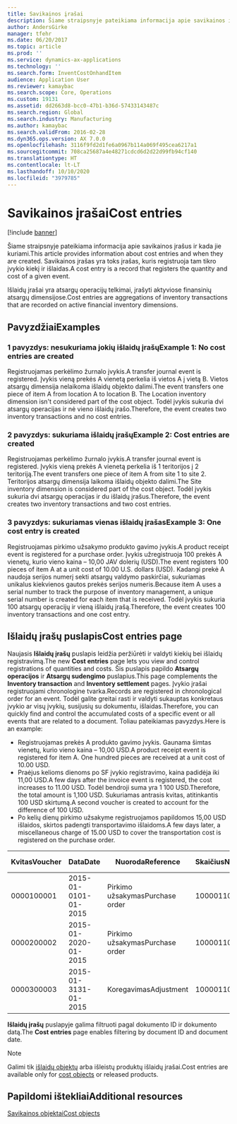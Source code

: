 ```yaml
---
title: Savikainos įrašai
description: Šiame straipsnyje pateikiama informacija apie savikainos įrašus ir kada jie kuriami. Savikainos įrašas yra toks įrašas, kuris registruoja tam tikro įvykio kiekį ir išlaidas.
author: AndersGirke
manager: tfehr
ms.date: 06/20/2017
ms.topic: article
ms.prod: ''
ms.service: dynamics-ax-applications
ms.technology: ''
ms.search.form: InventCostOnhandItem
audience: Application User
ms.reviewer: kamaybac
ms.search.scope: Core, Operations
ms.custom: 19131
ms.assetid: dd2663d8-bcc0-47b1-b36d-57433143487c
ms.search.region: Global
ms.search.industry: Manufacturing
ms.author: kamaybac
ms.search.validFrom: 2016-02-28
ms.dyn365.ops.version: AX 7.0.0
ms.openlocfilehash: 3116f9fd2d1fe6a0967b114a069f495cea6217a1
ms.sourcegitcommit: 708ca25687a4e48271cdcd6d2d22d99fb94cf140
ms.translationtype: HT
ms.contentlocale: lt-LT
ms.lasthandoff: 10/10/2020
ms.locfileid: "3979785"
---
```

# <a name="cost-entries"></a><span data-ttu-id="4d13f-104">Savikainos įrašai</span><span class="sxs-lookup"><span data-stu-id="4d13f-104">Cost entries</span></span>

[!include [banner](../includes/banner.md)]

<span data-ttu-id="4d13f-105">Šiame straipsnyje pateikiama informacija apie savikainos įrašus ir kada jie kuriami.</span><span class="sxs-lookup"><span data-stu-id="4d13f-105">This article provides information about cost entries and when they are created.</span></span> <span data-ttu-id="4d13f-106">Savikainos įrašas yra toks įrašas, kuris registruoja tam tikro įvykio kiekį ir išlaidas.</span><span class="sxs-lookup"><span data-stu-id="4d13f-106">A cost entry is a record that registers the quantity and cost of a given event.</span></span>

<span data-ttu-id="4d13f-107">Išlaidų įrašai yra atsargų operacijų telkimai, įrašyti aktyviose finansinių atsargų dimensijose.</span><span class="sxs-lookup"><span data-stu-id="4d13f-107">Cost entries are aggregations of inventory transactions that are recorded on active financial inventory dimensions.</span></span>

## <a name="examples"></a><span data-ttu-id="4d13f-108">Pavyzdžiai</span><span class="sxs-lookup"><span data-stu-id="4d13f-108">Examples</span></span>
### <a name="example-1-no-cost-entries-are-created"></a><span data-ttu-id="4d13f-109">1 pavyzdys: nesukuriama jokių išlaidų įrašų</span><span class="sxs-lookup"><span data-stu-id="4d13f-109">Example 1: No cost entries are created</span></span>

<span data-ttu-id="4d13f-110">Registruojamas perkėlimo žurnalo įvykis.</span><span class="sxs-lookup"><span data-stu-id="4d13f-110">A transfer journal event is registered.</span></span> <span data-ttu-id="4d13f-111">Įvykis vieną prekės A vienetą perkelia iš vietos A į vietą B. Vietos atsargų dimensija nelaikoma išlaidų objekto dalimi.</span><span class="sxs-lookup"><span data-stu-id="4d13f-111">The event transfers one piece of item A from location A to location B. The Location inventory dimension isn't considered part of the cost object.</span></span> <span data-ttu-id="4d13f-112">Todėl įvykis sukuria dvi atsargų operacijas ir nė vieno išlaidų įrašo.</span><span class="sxs-lookup"><span data-stu-id="4d13f-112">Therefore, the event creates two inventory transactions and no cost entries.</span></span>

### <a name="example-2-cost-entries-are-created"></a><span data-ttu-id="4d13f-113">2 pavyzdys: sukuriama išlaidų įrašų</span><span class="sxs-lookup"><span data-stu-id="4d13f-113">Example 2: Cost entries are created</span></span>

<span data-ttu-id="4d13f-114">Registruojamas perkėlimo žurnalo įvykis.</span><span class="sxs-lookup"><span data-stu-id="4d13f-114">A transfer journal event is registered.</span></span> <span data-ttu-id="4d13f-115">Įvykis vieną prekės A vienetą perkelia iš 1 teritorijos į 2 teritoriją.</span><span class="sxs-lookup"><span data-stu-id="4d13f-115">The event transfers one piece of item A from site 1 to site 2.</span></span> <span data-ttu-id="4d13f-116">Teritorijos atsargų dimensija laikoma išlaidų objekto dalimi.</span><span class="sxs-lookup"><span data-stu-id="4d13f-116">The Site inventory dimension is considered part of the cost object.</span></span> <span data-ttu-id="4d13f-117">Todėl įvykis sukuria dvi atsargų operacijas ir du išlaidų įrašus.</span><span class="sxs-lookup"><span data-stu-id="4d13f-117">Therefore, the event creates two inventory transactions and two cost entries.</span></span>

### <a name="example-3-one-cost-entry-is-created"></a><span data-ttu-id="4d13f-118">3 pavyzdys: sukuriamas vienas išlaidų įrašas</span><span class="sxs-lookup"><span data-stu-id="4d13f-118">Example 3: One cost entry is created</span></span>

<span data-ttu-id="4d13f-119">Registruojamas pirkimo užsakymo produkto gavimo įvykis.</span><span class="sxs-lookup"><span data-stu-id="4d13f-119">A product receipt event is registered for a purchase order.</span></span> <span data-ttu-id="4d13f-120">Įvykis užregistruoja 100 prekės A vienetų, kurio vieno kaina – 10,00 JAV dolerių (USD).</span><span class="sxs-lookup"><span data-stu-id="4d13f-120">The event registers 100 pieces of item A at a unit cost of 10.00 U.S. dollars (USD).</span></span> <span data-ttu-id="4d13f-121">Kadangi prekė A naudoja serijos numerį sekti atsargų valdymo paskirčiai, sukuriamas unikalus kiekvienos gautos prekės serijos numeris.</span><span class="sxs-lookup"><span data-stu-id="4d13f-121">Because item A uses a serial number to track the purpose of inventory management, a unique serial number is created for each item that is received.</span></span> <span data-ttu-id="4d13f-122">Todėl įvykis sukuria 100 atsargų operacijų ir vieną išlaidų įrašą.</span><span class="sxs-lookup"><span data-stu-id="4d13f-122">Therefore, the event creates 100 inventory transactions and one cost entry.</span></span>

## <a name="cost-entries-page"></a><span data-ttu-id="4d13f-123">Išlaidų įrašų puslapis</span><span class="sxs-lookup"><span data-stu-id="4d13f-123">Cost entries page</span></span>
<span data-ttu-id="4d13f-124">Naujasis **Išlaidų įrašų** puslapis leidžia peržiūrėti ir valdyti kiekių bei išlaidų registravimą.</span><span class="sxs-lookup"><span data-stu-id="4d13f-124">The new **Cost entries** page lets you view and control registrations of quantities and costs.</span></span> <span data-ttu-id="4d13f-125">Šis puslapis papildo **Atsargų operacijos** ir **Atsargų sudengimo** puslapius.</span><span class="sxs-lookup"><span data-stu-id="4d13f-125">This page complements the **Inventory transaction** and **Inventory settlement** pages.</span></span> <span data-ttu-id="4d13f-126">Įvykio įrašai registruojami chronologine tvarka.</span><span class="sxs-lookup"><span data-stu-id="4d13f-126">Records are registered in chronological order for an event.</span></span> <span data-ttu-id="4d13f-127">Todėl galite greitai rasti ir valdyti sukauptas konkretaus įvykio ar visų įvykių, susijusių su dokumentu, išlaidas.</span><span class="sxs-lookup"><span data-stu-id="4d13f-127">Therefore, you can quickly find and control the accumulated costs of a specific event or all events that are related to a document.</span></span> <span data-ttu-id="4d13f-128">Toliau pateikiamas pavyzdys.</span><span class="sxs-lookup"><span data-stu-id="4d13f-128">Here is an example:</span></span>

-   <span data-ttu-id="4d13f-129">Registruojamas prekės A produkto gavimo įvykis. Gaunama šimtas vienetų, kurio vieno kaina – 10,00 USD.</span><span class="sxs-lookup"><span data-stu-id="4d13f-129">A product receipt event is registered for item A. One hundred pieces are received at a unit cost of 10.00 USD.</span></span>
-   <span data-ttu-id="4d13f-130">Praėjus kelioms dienoms po SF įvykio registravimo, kaina padidėja iki 11,00 USD.</span><span class="sxs-lookup"><span data-stu-id="4d13f-130">A few days after the invoice event is registered, the cost increases to 11.00 USD.</span></span> <span data-ttu-id="4d13f-131">Todėl bendroji suma yra 1 100 USD.</span><span class="sxs-lookup"><span data-stu-id="4d13f-131">Therefore, the total amount is 1,100 USD.</span></span> <span data-ttu-id="4d13f-132">Sukuriamas antrasis kvitas, atitinkantis 100 USD skirtumą.</span><span class="sxs-lookup"><span data-stu-id="4d13f-132">A second voucher is created to account for the difference of 100 USD.</span></span>
-   <span data-ttu-id="4d13f-133">Po kelių dienų pirkimo užsakyme registruojamos papildomos 15,00 USD išlaidos, skirtos padengti transportavimo išlaidoms.</span><span class="sxs-lookup"><span data-stu-id="4d13f-133">A few days later, a miscellaneous charge of 15.00 USD to cover the transportation cost is registered on the purchase order.</span></span>

| <span data-ttu-id="4d13f-134">Kvitas</span><span class="sxs-lookup"><span data-stu-id="4d13f-134">Voucher</span></span> | <span data-ttu-id="4d13f-135">Data</span><span class="sxs-lookup"><span data-stu-id="4d13f-135">Date</span></span>       | <span data-ttu-id="4d13f-136">Nuoroda</span><span class="sxs-lookup"><span data-stu-id="4d13f-136">Reference</span></span>      | <span data-ttu-id="4d13f-137">Skaičius</span><span class="sxs-lookup"><span data-stu-id="4d13f-137">Number</span></span> | <span data-ttu-id="4d13f-138">Partijos numeris</span><span class="sxs-lookup"><span data-stu-id="4d13f-138">Lot ID</span></span>  | <span data-ttu-id="4d13f-139">Kiekis</span><span class="sxs-lookup"><span data-stu-id="4d13f-139">Quantity</span></span> | <span data-ttu-id="4d13f-140">Suma</span><span class="sxs-lookup"><span data-stu-id="4d13f-140">Amount</span></span>  |
|---------|------------|----------------|--------|---------|---------------|----|
| <span data-ttu-id="4d13f-141">00001</span><span class="sxs-lookup"><span data-stu-id="4d13f-141">00001</span></span>   | <span data-ttu-id="4d13f-142">2015-01-01</span><span class="sxs-lookup"><span data-stu-id="4d13f-142">01-01-2015</span></span> | <span data-ttu-id="4d13f-143">Pirkimo užsakymas</span><span class="sxs-lookup"><span data-stu-id="4d13f-143">Purchase order</span></span> | <span data-ttu-id="4d13f-144">100001</span><span class="sxs-lookup"><span data-stu-id="4d13f-144">100001</span></span> | <span data-ttu-id="4d13f-145">0000101</span><span class="sxs-lookup"><span data-stu-id="4d13f-145">0000101</span></span> | <span data-ttu-id="4d13f-146">100,00</span><span class="sxs-lookup"><span data-stu-id="4d13f-146">100.00</span></span>   | <span data-ttu-id="4d13f-147">1 000,00</span><span class="sxs-lookup"><span data-stu-id="4d13f-147">1000.00</span></span> |
| <span data-ttu-id="4d13f-148">00002</span><span class="sxs-lookup"><span data-stu-id="4d13f-148">00002</span></span>   | <span data-ttu-id="4d13f-149">2015-01-20</span><span class="sxs-lookup"><span data-stu-id="4d13f-149">20-01-2015</span></span> | <span data-ttu-id="4d13f-150">Pirkimo užsakymas</span><span class="sxs-lookup"><span data-stu-id="4d13f-150">Purchase order</span></span> | <span data-ttu-id="4d13f-151">100001</span><span class="sxs-lookup"><span data-stu-id="4d13f-151">100001</span></span> | <span data-ttu-id="4d13f-152">0000101</span><span class="sxs-lookup"><span data-stu-id="4d13f-152">0000101</span></span> |          | <span data-ttu-id="4d13f-153">100,00</span><span class="sxs-lookup"><span data-stu-id="4d13f-153">100.00</span></span>  |
| <span data-ttu-id="4d13f-154">00003</span><span class="sxs-lookup"><span data-stu-id="4d13f-154">00003</span></span>   | <span data-ttu-id="4d13f-155">2015-01-31</span><span class="sxs-lookup"><span data-stu-id="4d13f-155">31-01-2015</span></span> | <span data-ttu-id="4d13f-156">Koregavimas</span><span class="sxs-lookup"><span data-stu-id="4d13f-156">Adjustment</span></span>     | <span data-ttu-id="4d13f-157">100001</span><span class="sxs-lookup"><span data-stu-id="4d13f-157">100001</span></span> | <span data-ttu-id="4d13f-158">0000101</span><span class="sxs-lookup"><span data-stu-id="4d13f-158">0000101</span></span> |          | <span data-ttu-id="4d13f-159">15,00</span><span class="sxs-lookup"><span data-stu-id="4d13f-159">15.00</span></span>   |

<span data-ttu-id="4d13f-160">**Išlaidų įrašų** puslapyje galima filtruoti pagal dokumento ID ir dokumento datą.</span><span class="sxs-lookup"><span data-stu-id="4d13f-160">The **Cost entries** page enables filtering by document ID and document date.</span></span> 

> [!NOTE]
> <span data-ttu-id="4d13f-161">Galimi tik [išlaidų objektų](cost-object.md) arba išleistų produktų išlaidų įrašai.</span><span class="sxs-lookup"><span data-stu-id="4d13f-161">Cost entries are available only for [cost objects](cost-object.md) or released products.</span></span>

<a name="additional-resources"></a><span data-ttu-id="4d13f-162">Papildomi ištekliai</span><span class="sxs-lookup"><span data-stu-id="4d13f-162">Additional resources</span></span>
--------

[<span data-ttu-id="4d13f-163">Savikainos objektai</span><span class="sxs-lookup"><span data-stu-id="4d13f-163">Cost objects</span></span>](cost-object.md)




